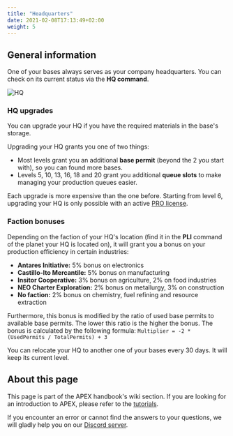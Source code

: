 ```yaml
---
title: "Headquarters"
date: 2021-02-08T17:13:49+02:00
weight: 5
---
```


## General information

One of your bases always serves as your company headquarters. You can check on its current status via the **HQ command**.

![HQ](HQ.png)

### HQ upgrades

You can upgrade your HQ if you have the required materials in the base's storage.

Upgrading your HQ grants you one of two things:
* Most levels grant you an additional **base permit** (beyond the 2 you start with), so you can found more bases.
* Levels 5, 10, 13, 16, 18 and 20 grant you additional **queue slots** to make managing your production queues easier.

Each upgrade is more expensive than the one before. Starting from level 6, upgrading your HQ is only possible with an active [PRO license](../../wiki/pro-license).

### Faction bonuses

Depending on the faction of your HQ's location (find it in the **PLI** command of the planet your HQ is located on), it will grant you a bonus on your production efficiency in certain industries:
* **Antares Initiative:** 5% bonus on electronics
* **Castillo-Ito Mercantile:** 5% bonus on manufacturing
* **Insitor Cooperative:** 3% bonus on agriculture, 2% on food industries
* **NEO Charter Exploration:** 2% bonus on metallurgy, 3% on construction
* **No faction:** 2% bonus on chemistry, fuel refining and resource extraction

Furthermore, this bonus is modified by the ratio of used base permits to available base permits. The lower this ratio is the higher the bonus.
The bonus is calculated by the following formula: `Multiplier = -2 * (UsedPermits / TotalPermits) + 3`

You can relocate your HQ to another one of your bases every 30 days. It will keep its current level.

## About this page

This page is part of the APEX handbook's wiki section. If you are looking for an introduction to APEX, please refer to the [tutorials](../../tutorials).

If you encounter an error or cannot find the answers to your questions, we will gladly help you on our [Discord server](https://discordapp.com/invite/G7gj7PT).
